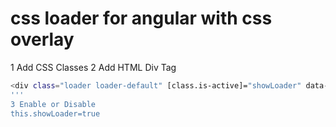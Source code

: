 
<h1>css loader for angular with css overlay </h1>

1 Add CSS Classes
2 Add HTML Div Tag
```bash
<div class="loader loader-default" [class.is-active]="showLoader" data-text="Custom text"></div>
'''
3 Enable or Disable
this.showLoader=true
